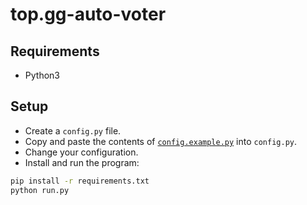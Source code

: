 # top.gg-auto-voter

## Requirements
- Python3

## Setup
- Create a `config.py` file.
- Copy and paste the contents of [`config.example.py`](config.example.py) into `config.py`.
- Change your configuration.
- Install and run the program:
```bash
pip install -r requirements.txt
python run.py
```

